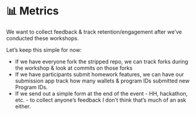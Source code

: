 # 📊 Metrics

We want to collect feedback & track retention/engagement after we’ve conducted these workshops.

Let’s keep this simple for now:
* If we have everyone fork the stripped repo, we can track forks during the workshop & look at commits on those forks
* If we have participants submit homework features, we can have our submission app track how many wallets & program IDs submitted new Program IDs.
* If we send out a simple form at the end of the event - HH, hackathon, etc. - to collect anyone’s feedback I don’t think that’s much of an ask either.